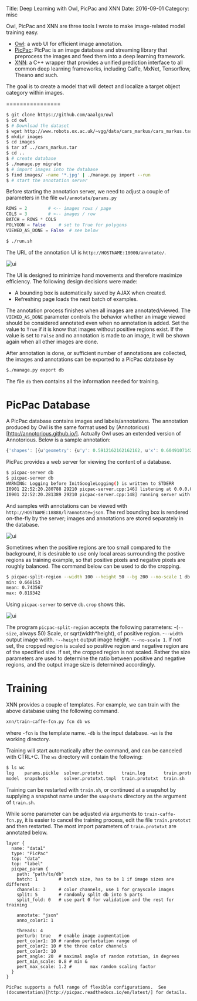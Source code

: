 Title: Deep Learning with Owl, PicPac and XNN
Date: 2016-09-01
Category: misc

Owl, PicPac and XNN are three
tools I wrote to make image-related
model training easy.

* [Owl](https://github.com/aaalgo/owl): a web UI for efficient image annotation.
* [PicPac](https://github.com/aaalgo/picpac): PicPac is an image database and streaming library
that preprocess the images and feed them into a
deep learning framework.
* [XNN](https://github.com/aaalgo/xnn): a C++ wrapper that provides a unified
prediction interface
to all common deep learning frameworks, including
Caffe, MxNet, Tensorflow, Theano and such.

The goal is to
create a model that will detect and localize
a target object category within images.

================

```bash
$ git clone https://github.com/aaalgo/owl
$ cd owl
$ # Download the dataset
$ wget http://www.robots.ox.ac.uk/~vgg/data/cars_markus/cars_markus.tar
$ mkdir images
$ cd images
$ tar xf ../cars_markus.tar
$ cd ..
$ # create database
$ ./manage.py migrate
$ # import images into the database
$ find images/ -name '*.jpg' | ./manage.py import --run
$ # start the annotation server
```

Before starting the annotation server, we need to adjust a couple of
parameters in the file ```owl/annotate/params.py```

```python
ROWS = 2		# <-- images rows / page
COLS = 3		# <-- images / row
BATCH = ROWS * COLS
POLYGON = False		# set to True for polygons
VIEWED_AS_DONE = False	# see below
```

```bash
$ ./run.sh
```

The URL of the annotation UI is ```http://HOSTNAME:18000/annotate/```.

![ui]({attach}anno.jpg)

The UI is designed to minimize hand movements and therefore maximize
efficiency.  The following design decisions were made:
- A bounding box is automatically saved by AJAX when created.
- Refreshing page loads the next batch of examples.

The annotation process finishes when all images are annotated/viewed.
The ```VIEWED_AS_DONE``` parameter controls the behavior whether
an image viewed should be considered annotated even when no annotation
is added.  Set the value to ```True``` if it is know that images without
positive regions exist.  If the value is set to ```False``` and no annotation
is made to an image, it will be shown again when all other images are done.

After annotation is done, or sufficient number of annotations are collected,
the images and annotations can be exported to a PicPac database by

```bash
$./manage.py export db
```
The file ```db``` then contains all the information needed for training.

PicPac Database
===============

A PicPac database contains images and labels/annotations.
The annotation produced by Owl is the same format used
by (Annotorious)[http://annotorious.github.io/].  Actually
Owl uses an extended version of Annotorious.  Below is
a sample annotation:
```js
{'shapes': [{u'geometry': {u'y': 0.5912162162162162, u'x': 0.6049107142857143, u'width': 0.10491071428571429, u'height': 0.08277027027027027}, u'style': {}, u'type': u'rect'}]}
```

PicPac provides a web server for viewing the content of a database.
```bash
$ picpac-server db
$ picpac-server db
WARNING: Logging before InitGoogleLogging() is written to STDERR
I0901 22:52:20.280788 29210 picpac-server.cpp:146] listening at 0.0.0.0:18888
I0901 22:52:20.281389 29210 picpac-server.cpp:148] running server with 1 threads.
```
And samples with annotations can be viewed with ```http://HOSTNAME:18888/l?annotate=json```.  The red bounding box is rendered on-the-fly by the server; images and annotations are stored separately in the database.

![ui]({attach}picpac.jpg)

Sometimes when the positive regions are too small compared to the background, it is desirable to use only local areas surrounding the postive regions as training example, so that positive pixels and negative pixels are roughly balanced.  The command below can be used to do the cropping.

```bash
$ picpac-split-region --width 100 --height 50 --bg 200 --no-scale 1 db db.crop
min: 0.668153
mean: 0.743567
max: 0.819342
```

Using ```picpac-server``` to serve ```db.crop``` shows this.

![ui]({attach}picpac-crop.jpg)

The program ```picpac-split-region``` accepts the following parameters:
-(```--size```, always 50) Scale, or sqrt(width*height), of positive region.
-```--width``` output image wdith.
-```--height``` output image height.
-```--no-scale 1```.  If not set, the cropped region is scaled so
positive region and negative region are of the specified size.  If
set, the cropped region is not scaled.  Rather the size parameters
are used to determine the ratio between positive and negative regions,
and the output image size is determined accordingly.


Training
========
XNN provides a couple of templates.  For example, we can train
with the above database using the following command.
```bash
xnn/train-caffe-fcn.py fcn db ws
```
where
-```fcn``` is the template name.
-```db``` is the input database.
-```ws``` is the working directory.

Training will start automatically after the command, and can be
canceled with CTRL+C.  The ```ws``` directory will contain the
following:

```bash
$ ls wc
log    params.pickle  solver.prototxt       train.log       train.prototxt.tmpl
model  snapshots      solver.prototxt.tmpl  train.prototxt  train.sh
```
Training can be restarted with ```train.sh```, or continued at a snapshot by supplying a snapshot name under the ```snapshots``` directory as the argument of ```train.sh```. 

While some parameter can be adjusted via arguments to ```train-caffe-fcn.py```,
it is easier to cancel the training process, edit the file ```train.prototxt``` and then restarted.  The most import parameters of ```train.prototxt``` are
annotated below.

```
layer {
  name: "data1"
  type: "PicPac"
  top: "data"
  top: "label"
  picpac_param {
    path: "path/to/db" 
    batch: 1		# batch size, has to be 1 if image sizes are different
    channels: 3		# color channels, use 1 for grayscale images
    split: 5		# randomly split db into 5 parts
    split_fold: 0	# use part 0 for validation and the rest for training

    annotate: "json"
    anno_color1: 1

    threads: 4		
    perturb: true	# enable image augmentation
    pert_color1: 10	# random perturbation range of
    pert_color2: 10	# the three color channels
    pert_color3: 10
    pert_angle: 20	# maximal angle of random rotation, in degrees
    pert_min_scale: 0.8	# min &
    pert_max_scale: 1.2 #       max ramdom scaling factor
  }
}

PicPac supports a full range of flexible configurations.  See
(documentation)[http://picpac.readthedocs.io/en/latest/] for details.
```
